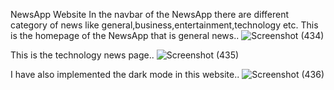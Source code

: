 NewsApp Website
In the navbar of the NewsApp there are different category of news like general,business,entertainment,technology etc.
This is the homepage of the NewsApp that is general news..
![Screenshot (434)](https://github.com/anubhavramawat/NewsApp/assets/120104509/1ef4e4cf-43f5-49fe-b39e-57fc5c486780)

This is the technology news page..
![Screenshot (435)](https://github.com/anubhavramawat/NewsApp/assets/120104509/9cbc244a-5598-4254-afae-b26f2eb1784f)

I have also implemented the dark mode in this website..
![Screenshot (436)](https://github.com/anubhavramawat/NewsApp/assets/120104509/8e401091-597b-4f47-82fd-715015df8ed7)




